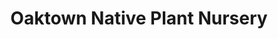 ---
title: "Oaktown Native Plant Nursery"
url: /berkeley/oaktown-native-plant-nursery/
shop: Garten-Center
---